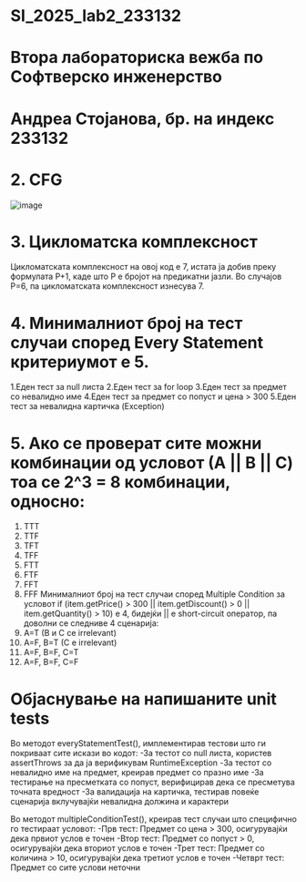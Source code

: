 # SI_2025_lab2_233132
# Втора лабораториска вежба по Софтверско инженерство
# Андреа Стојанова, бр. на индекс 233132

# 2. CFG
![image](https://github.com/user-attachments/assets/5c6c9047-2a9d-45ba-9939-9f765cfc0f4c)

# 3. Цикломатска комплексност
Цикломатската комплексност на овој код е 7, истата ја добив преку формулата P+1, каде што P е бројот на предикатни јазли. Во случајoв P=6, па цикломатската комплексност изнесува 7.

# 4.  Минималниот број на тест случаи според Every Statement критериумот e 5.
1.Еден тест за null листа
2.Еден тест за for loop 
3.Еден тест за предмет со невалидно име
4.Еден тест за предмет со попуст и цена > 300
5.Eден тест за невалидна картичка (Exception)

# 5. Ако се проверат сите можни комбинации од условот (А || B || C) тоа се 2^3 = 8 комбинации, односно:
  1. TTT
  2. TTF
  3. TFT
  4. TFF
  5. FTT
  6. FTF
  7. FFT
  8. FFF
Минималниот број на тест случаи според Multiple Condition за
условот if (item.getPrice() > 300 || item.getDiscount() > 0 || item.getQuantity() > 10) е 4, бидејќи || e short-circuit оператор, па доволни се следниве 4 сценарија:
1. A=T (B и C се irrelevant) 
2. A=F, B=T (C е irrelevant) 
3. A=F, B=F, C=T 
4. A=F, B=F, C=F

# Објаснување на напишаните unit tests
Во методот everyStatementTest(), имплементирав тестови што ги покриваат сите искази во кодот:
-За тестот со null листа, користев assertThrows за да ја верификувам RuntimeException
-За тестот со невалидно име на предмет, креирав предмет со празно име
-За тестирање на пресметката со попуст, верифицирав дека се пресметува точната вредност
-За валидација на картичка, тестирав повеќе сценарија вклучувајќи невалидна должина и карактери

Во методот multipleConditionTest(), креирав тест случаи што специфично го тестираат условот:
-Прв тест: Предмет со цена > 300, осигурувајќи дека првиот услов е точен
-Втор тест: Предмет со попуст > 0, осигурувајќи дека вториот услов е точен
-Трет тест: Предмет со количина > 10, осигурувајќи дека третиот услов е точен
-Четврт тест: Предмет со сите услови неточни
